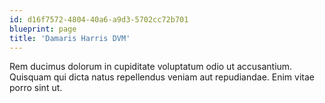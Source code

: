 ```yaml
---
id: d16f7572-4804-40a6-a9d3-5702cc72b701
blueprint: page
title: 'Damaris Harris DVM'
---
```

Rem ducimus dolorum in cupiditate voluptatum odio ut accusantium. Quisquam qui dicta natus repellendus veniam aut repudiandae. Enim vitae porro sint ut.